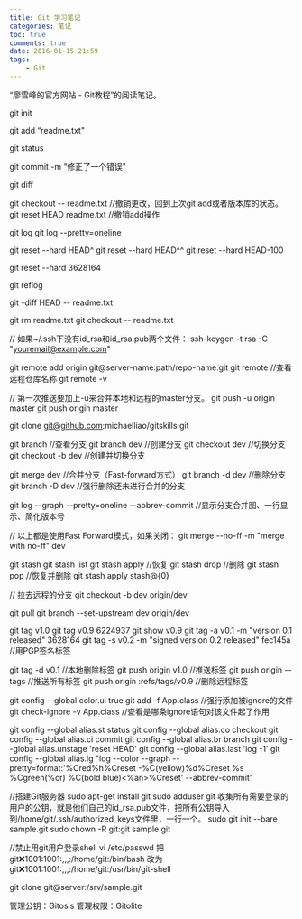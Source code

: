 ```yaml
---
title: Git 学习笔记
categories: 笔记
toc: true
comments: true
date: 2016-01-15 21:59
tags:
    - Git
---
```


“廖雪峰的官方网站 - Git教程”的阅读笔记。

<!-- more -->
<!-- toc -->

git init

git add “readme.txt"

git status

git commit -m “修正了一个错误"

git diff

git checkout -- readme.txt  //撤销更改，回到上次git add或者版本库的状态。
git reset HEAD readme.txt   //撤销add操作

git log
git log --pretty=oneline

git reset --hard HEAD^
git reset --hard HEAD^^
git reset --hard HEAD-100

git reset --hard 3628164

git reflog

git -diff HEAD -- readme.txt

git rm readme.txt
git checkout -- readme.txt

// 如果~/.ssh下没有id_rsa和id_rsa.pub两个文件：
ssh-keygen -t rsa -C "youremail@example.com"

git remote add origin git@server-name:path/repo-name.git
git remote          //查看远程仓库名称
git remote -v


// 第一次推送要加上-u来合并本地和远程的master分支。
git push -u origin master
git push origin master

git clone git@github.com:michaelliao/gitskills.git

git branch          //查看分支
git branch dev      //创建分支
git checkout dev    //切换分支
git checkout -b dev //创建并切换分支

git merge dev       //合并分支（Fast-forward方式）
git branch -d dev   //删除分支
git branch -D dev   //强行删除还未进行合并的分支

git log --graph --pretty=oneline --abbrev-commit    //显示分支合并图、一行显示、简化版本号

// 以上都是使用Fast Forward模式，如果关闭：
git merge --no-ff -m "merge with no-ff" dev

git stash
git stash list
git stash apply     //恢复
git stash drop      //删除
git stash pop       //恢复并删除
git stash apply stash@{0}

// 拉去远程的分支
git checkout -b dev origin/dev

git pull
git branch --set-upstream dev origin/dev

git tag v1.0
git tag v0.9 6224937
git show v0.9
git tag -a v0.1 -m "version 0.1 released" 3628164
git tag -s v0.2 -m "signed version 0.2 released" fec145a    //用PGP签名标签

git tag -d v0.1                     //本地删除标签
git push origin v1.0                //推送标签
git push origin --tags              //推送所有标签
git push origin :refs/tags/v0.9     //删除远程标签

git config --global color.ui true
git add -f App.class                //强行添加被ignore的文件
git check-ignore -v App.class       //查看是哪条ignore语句对该文件起了作用

git config --global alias.st status
git config --global alias.co checkout
git config --global alias.ci commit
git config --global alias.br branch
git config --global alias.unstage 'reset HEAD'
git config --global alias.last 'log -1'
git config --global alias.lg "log --color --graph --pretty=format:'%Cred%h%Creset -%C(yellow)%d%Creset %s %Cgreen(%cr) %C(bold blue)<%an>%Creset' --abbrev-commit"

//搭建Git服务器
sudo apt-get install git
sudo adduser git
收集所有需要登录的用户的公钥，就是他们自己的id_rsa.pub文件，把所有公钥导入到/home/git/.ssh/authorized_keys文件里，一行一个。
sudo git init --bare sample.git
sudo chown -R git:git sample.git

//禁止用git用户登录shell
vi /etc/passwd
把
git:x:1001:1001:,,,:/home/git:/bin/bash
改为
git:x:1001:1001:,,,:/home/git:/usr/bin/git-shell

git clone git@server:/srv/sample.git

管理公钥：Gitosis
管理权限：Gitolite

